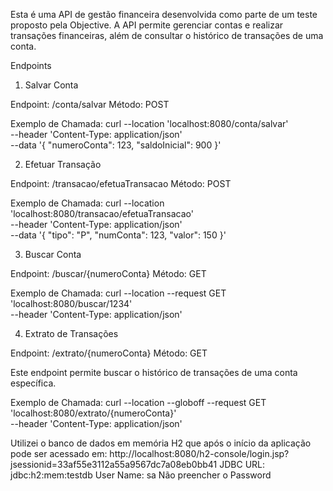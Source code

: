 Esta é uma API de gestão financeira desenvolvida como parte de um teste proposto pela Objective. A API permite gerenciar contas e realizar transações financeiras, além de consultar o histórico de transações de uma conta.

Endpoints

1. Salvar Conta

Endpoint: /conta/salvar
Método: POST


Exemplo de Chamada:
curl --location 'localhost:8080/conta/salvar' \
--header 'Content-Type: application/json' \
--data '{
    "numeroConta": 123,
    "saldoInicial": 900
}'

2. Efetuar Transação

Endpoint: /transacao/efetuaTransacao
Método: POST


Exemplo de Chamada:
curl --location 'localhost:8080/transacao/efetuaTransacao' \
--header 'Content-Type: application/json' \
--data '{
    "tipo": "P",
    "numConta": 123,
    "valor": 150
}'


3. Buscar Conta

Endpoint: /buscar/{numeroConta}
Método: GET


Exemplo de Chamada:
curl --location --request GET 'localhost:8080/buscar/1234' \
--header 'Content-Type: application/json'

4. Extrato de Transações

Endpoint: /extrato/{numeroConta}
Método: GET


Este endpoint permite buscar o histórico de transações de uma conta específica.


Exemplo de Chamada:
curl --location --globoff --request GET 'localhost:8080/extrato/{numeroConta}' \
--header 'Content-Type: application/json'

Utilizei o banco de dados em memória H2 que após o início da aplicação pode ser acessado em: http://localhost:8080/h2-console/login.jsp?jsessionid=33af55e3112a55a9567dc7a08eb0bb41
JDBC URL: jdbc:h2:mem:testdb
User Name: sa
Não preencher o Password

